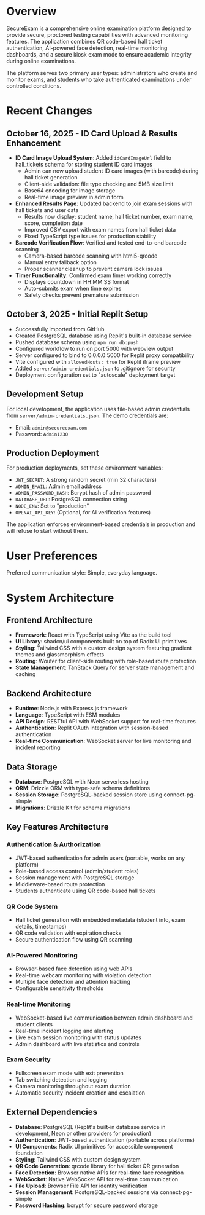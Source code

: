 # Overview

SecureExam is a comprehensive online examination platform designed to provide secure, proctored testing capabilities with advanced monitoring features. The application combines QR code-based hall ticket authentication, AI-powered face detection, real-time monitoring dashboards, and a secure kiosk exam mode to ensure academic integrity during online examinations.

The platform serves two primary user types: administrators who create and monitor exams, and students who take authenticated examinations under controlled conditions.

# Recent Changes

## October 16, 2025 - ID Card Upload & Results Enhancement
- **ID Card Image Upload System**: Added `idCardImageUrl` field to hall_tickets schema for storing student ID card images
  - Admin can now upload student ID card images (with barcode) during hall ticket generation
  - Client-side validation: file type checking and 5MB size limit
  - Base64 encoding for image storage
  - Real-time image preview in admin form
- **Enhanced Results Page**: Updated backend to join exam sessions with hall tickets and user data
  - Results now display: student name, hall ticket number, exam name, score, completion date
  - Improved CSV export with exam names from hall ticket data
  - Fixed TypeScript type issues for production stability
- **Barcode Verification Flow**: Verified and tested end-to-end barcode scanning
  - Camera-based barcode scanning with html5-qrcode
  - Manual entry fallback option
  - Proper scanner cleanup to prevent camera lock issues
- **Timer Functionality**: Confirmed exam timer working correctly
  - Displays countdown in HH:MM:SS format
  - Auto-submits exam when time expires
  - Safety checks prevent premature submission

## October 3, 2025 - Initial Replit Setup
- Successfully imported from GitHub
- Created PostgreSQL database using Replit's built-in database service
- Pushed database schema using `npm run db:push`
- Configured workflow to run on port 5000 with webview output
- Server configured to bind to 0.0.0.0:5000 for Replit proxy compatibility
- Vite configured with `allowedHosts: true` for Replit iframe preview
- Added `server/admin-credentials.json` to .gitignore for security
- Deployment configuration set to "autoscale" deployment target

## Development Setup
For local development, the application uses file-based admin credentials from `server/admin-credentials.json`. The demo credentials are:
- Email: `admin@secureexam.com`
- Password: `Admin1230`

## Production Deployment
For production deployments, set these environment variables:
- `JWT_SECRET`: A strong random secret (min 32 characters)
- `ADMIN_EMAIL`: Admin email address
- `ADMIN_PASSWORD_HASH`: Bcrypt hash of admin password
- `DATABASE_URL`: PostgreSQL connection string
- `NODE_ENV`: Set to "production"
- `OPENAI_API_KEY`: (Optional, for AI verification features)

The application enforces environment-based credentials in production and will refuse to start without them.

# User Preferences

Preferred communication style: Simple, everyday language.

# System Architecture

## Frontend Architecture
- **Framework**: React with TypeScript using Vite as the build tool
- **UI Library**: shadcn/ui components built on top of Radix UI primitives
- **Styling**: Tailwind CSS with a custom design system featuring gradient themes and glassmorphism effects
- **Routing**: Wouter for client-side routing with role-based route protection
- **State Management**: TanStack Query for server state management and caching

## Backend Architecture
- **Runtime**: Node.js with Express.js framework
- **Language**: TypeScript with ESM modules
- **API Design**: RESTful API with WebSocket support for real-time features
- **Authentication**: Replit OAuth integration with session-based authentication
- **Real-time Communication**: WebSocket server for live monitoring and incident reporting

## Data Storage
- **Database**: PostgreSQL with Neon serverless hosting
- **ORM**: Drizzle ORM with type-safe schema definitions
- **Session Storage**: PostgreSQL-backed session store using connect-pg-simple
- **Migrations**: Drizzle Kit for schema migrations

## Key Features Architecture

### Authentication & Authorization
- JWT-based authentication for admin users (portable, works on any platform)
- Role-based access control (admin/student roles)
- Session management with PostgreSQL storage
- Middleware-based route protection
- Students authenticate using QR code-based hall tickets

### QR Code System
- Hall ticket generation with embedded metadata (student info, exam details, timestamps)
- QR code validation with expiration checks
- Secure authentication flow using QR scanning

### AI-Powered Monitoring
- Browser-based face detection using web APIs
- Real-time webcam monitoring with violation detection
- Multiple face detection and attention tracking
- Configurable sensitivity thresholds

### Real-time Monitoring
- WebSocket-based live communication between admin dashboard and student clients
- Real-time incident logging and alerting
- Live exam session monitoring with status updates
- Admin dashboard with live statistics and controls

### Exam Security
- Fullscreen exam mode with exit prevention
- Tab switching detection and logging
- Camera monitoring throughout exam duration
- Automatic security incident creation and escalation

## External Dependencies

- **Database**: PostgreSQL (Replit's built-in database service in development, Neon or other providers for production)
- **Authentication**: JWT-based authentication (portable across platforms)
- **UI Components**: Radix UI primitives for accessible component foundation
- **Styling**: Tailwind CSS with custom design system
- **QR Code Generation**: qrcode library for hall ticket QR generation
- **Face Detection**: Browser native APIs for real-time face recognition
- **WebSocket**: Native WebSocket API for real-time communication
- **File Upload**: Browser File API for identity verification
- **Session Management**: PostgreSQL-backed sessions via connect-pg-simple
- **Password Hashing**: bcrypt for secure password storage